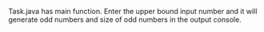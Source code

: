 Task.java has main function. 
Enter the upper bound input number and it will generate odd numbers and size of odd numbers in the output console.